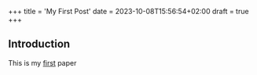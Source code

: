 +++
title = 'My First Post'
date = 2023-10-08T15:56:54+02:00
draft = true
+++

## Introduction

This is my [first](https://ui.adsabs.harvard.edu/abs/2023A&A...672A...9M) paper
